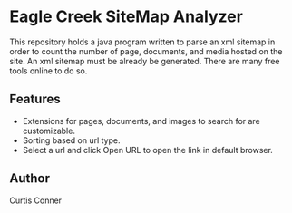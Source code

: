 Eagle Creek SiteMap Analyzer
============================
This repository holds a java program written to parse an xml sitemap in order to count the number of page, documents, and media hosted on the site. An xml sitemap must be already be generated. There are many free tools online to do so. 

Features
------------
- Extensions for pages, documents, and images to search for are customizable.
- Sorting based on url type.
- Select a url and click Open URL to open the link in default browser.

Author
--------
Curtis Conner
